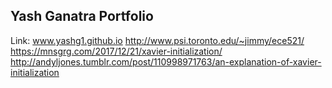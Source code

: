 ## Yash Ganatra Portfolio
Link: www.yashg1.github.io
http://www.psi.toronto.edu/~jimmy/ece521/
https://mnsgrg.com/2017/12/21/xavier-initialization/
http://andyljones.tumblr.com/post/110998971763/an-explanation-of-xavier-initialization
